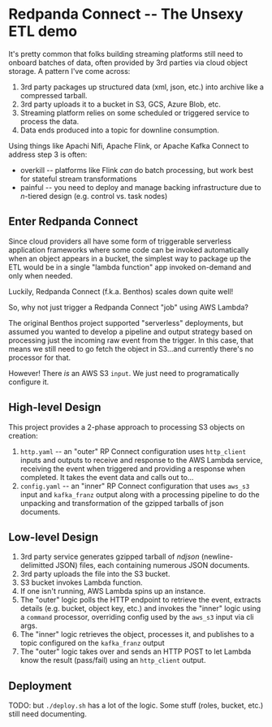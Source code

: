 # Redpanda Connect -- The Unsexy ETL demo

It's pretty common that folks building streaming platforms still need
to onboard batches of data, often provided by 3rd parties via cloud
object storage. A pattern I've come across:

  1. 3rd party packages up structured data (xml, json, etc.) into
     archive like a compressed tarball.
  2. 3rd party uploads it to a bucket in S3, GCS, Azure Blob, etc.
  3. Streaming platform relies on some scheduled or triggered service
     to process the data.
  4. Data ends produced into a topic for downline consumption.

Using things like Apachi Nifi, Apache Flink, or Apache Kafka Connect
to address step 3 is often:
  - overkill -- platforms like Flink *can* do batch processing, but
    work best for stateful stream transformations
  - painful -- you need to deploy and manage backing infrastructure
    due to _n_-tiered design (e.g. control vs. task nodes)


## Enter Redpanda Connect

Since cloud providers all have some form of triggerable serverless
application frameworks where some code can be invoked automatically
when an object appears in a bucket, the simplest way to package up the
ETL would be in a single "lambda function" app invoked on-demand and
only when needed.

Luckily, Redpanda Connect (f.k.a. Benthos) scales down quite well!

So, why not just trigger a Redpanda Connect "job" using AWS Lambda?

The original Benthos project supported "serverless" deployments, but
assumed you wanted to develop a pipeline and output strategy based on
processing just the incoming raw event from the trigger. In this case,
that means we still need to go fetch the object in S3...and currently
there's no processor for that.

However! There *is* an AWS S3 `input`. We just need to programatically
configure it.


## High-level Design

This project provides a 2-phase approach to processing S3 objects on
creation:

  1. `http.yaml` -- an "outer" RP Connect configuration uses
     `http_client` inputs and outputs to receive and response to the
     AWS Lambda service, receiving the event when triggered and
     providing a response when completed. It takes the event data and
     calls out to...
  2. `config.yaml` -- an "inner" RP Connect configuration that uses
     `aws_s3` input and `kafka_franz` output along with a processing
     pipeline to do the unpacking and transformation of the gzipped
     tarballs of json documents.

## Low-level Design

1. 3rd party service generates gzipped tarball of _ndjson_
   (newline-delimitted JSON) files, each containing numerous JSON
   documents.
2. 3rd party uploads the file into the S3 bucket.
3. S3 bucket invokes Lambda function.
4. If one isn't running, AWS Lambda spins up an instance.
5. The "outer" logic polls the HTTP endpoint to retrieve the event,
   extracts details (e.g. bucket, object key, etc.) and invokes the
   "inner" logic using a `command` processor, overriding config used
   by the `aws_s3` input via cli args.
6. The "inner" logic retrieves the object, processes it, and publishes
   to a topic configured on the `kafka_franz` output
7. The "outer" logic takes over and sends an HTTP POST to let Lambda
   know the result (pass/fail) using an `http_client` output.


## Deployment

TODO: but `./deploy.sh` has a lot of the logic. Some stuff (roles,
bucket, etc.) still need documenting.
